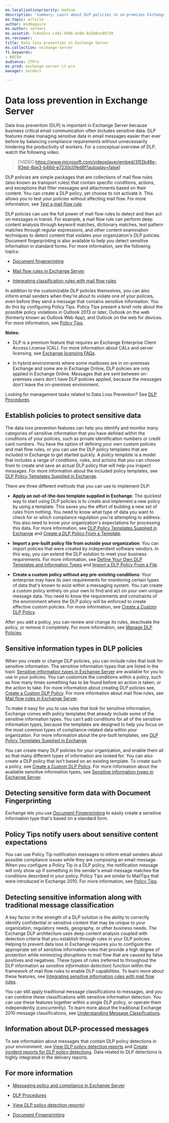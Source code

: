 ```yaml
---
ms.localizationpriority: medium
description: 'Summary: Learn about DLP policies in on-premises Exchange Server 2016 and Exchange Server 2019, including what they contain and how to test them.'
ms.topic: article
author: msdmaguire
ms.author: serdars
ms.assetid: 7c8ed3c1-ca91-4d9b-b16b-0a2b8ac89730
ms.reviewer:
title: Data loss prevention in Exchange Server
ms.collection: exchange-server
f1.keywords:
- NOCSH
audience: ITPro
ms.prod: exchange-server-it-pro
manager: serdars

---
```


# Data loss prevention in Exchange Server

Data loss prevention (DLP) is important in Exchange Server because business critical email communication often includes sensitive data. DLP features make managing sensitive data in email messages easier than ever before by balancing compliance requirements without unnecessarily hindering the productivity of workers. For a conceptual overview of DLP, watch the following video.

> [!VIDEO https://www.microsoft.com/videoplayer/embed/31f2b48e-93ed-4be3-b46d-e7230c0fed8f?autoplay=false]

DLP policies are simple packages that are collections of mail flow rules (also known as transport rules) that contain specific conditions, actions, and exceptions that filter messages and attachments based on their content. You can create a DLP policy, yet choose to not activate it. This allows you to test your policies without affecting mail flow. For more information, see [Test a mail flow rule](../../../ExchangeServer2013/test-transport-rules-exchange-2013-help.md).

 DLP policies can use the full power of mail flow rules to detect and then act on messages in transit. For example, a mail flow rule can perform deep content analysis through keyword matches, dictionary matches, text pattern matches through regular expressions, and other content examination techniques to detect content that violates your organization's DLP policies. Document fingerprinting is also available to help you detect sensitive information in standard forms. For more information, see the following topics:

- [Document fingerprinting](../../../ExchangeServer2013/overview-of-document-fingerprinting-in-exchange.md)

- [Mail flow rules in Exchange Server](../../policy-and-compliance/mail-flow-rules/mail-flow-rules.md)

- [Integrating classification rules with mail flow rules](../../../ExchangeServer2013/integrate-sensitive-information-rules-exchange-2013-help.md)

In addition to the customizable DLP policies themselves, you can also inform email senders when they're about to violate one of your policies, even before they send a message that contains sensitive information. You do this by configuring Policy Tips. Policy Tips present a brief note about the possible policy violations in Outlook 2013 or later, Outlook on the web (formerly known as Outlook Web App), and Outlook on the web for devices. For more information, see [Policy Tips](../../../ExchangeServer2013/policy-tips-exchange-2013-help.md).

 **Notes:**

- DLP is a premium feature that requires an Exchange Enterprise Client Access License (CAL). For more information about CALs and server licensing, see [Exchange licensing FAQs](https://www.microsoft.com/microsoft-365/exchange/microsoft-exchange-server-licensing-licensing-overview).

- In hybrid environments where some mailboxes are in on-premises Exchange and some are in Exchange Online, DLP policies are only applied in Exchange Online. Messages that are sent between on-premises users don't have DLP policies applied, because the messages don't leave the on-premises environment.

Looking for management tasks related to Data Loss Prevention? See [DLP Procedures](../../../ExchangeServer2013/dlp-procedures-exchange-2013-help.md).

## Establish policies to protect sensitive data
<a name="dlp_establish"> </a>

The data loss prevention features can help you identify and monitor many categories of sensitive information that you have defined within the conditions of your policies, such as private identification numbers or credit card numbers. You have the option of defining your own custom policies and mail flow rules, or you can use the DLP policy templates that are included in Exchange to get started quickly. A *policy template* is a model that includes a range of conditions, rules, and actions that you can choose from to create and save an actual DLP policy that will help you inspect messages. For more information about the included policy templates, see [DLP Policy Templates Supplied in Exchange](../../../ExchangeServer2013/built-in-dlp-policy-templates-exchange-2013-help.md).

There are three different methods that you can use to implement DLP:

- **Apply an out-of-the-box template supplied in Exchange**: The quickest way to start using DLP policies is to create and implement a new policy by using a template. This saves you the effort of building a new set of rules from nothing. You need to know what type of data you want to check for or which compliance regulation you're attempting to address. You also need to know your organization's expectations for processing this data. For more information, see [DLP Policy Templates Supplied in Exchange](../../../ExchangeServer2013/built-in-dlp-policy-templates-exchange-2013-help.md) and [Create a DLP Policy From a Template](../../../ExchangeServer2013/create-dlp-policy-from-template-exchange-2013-help.md).

- **Import a pre-built policy file from outside your organization**: You can import policies that were created by independent software vendors. In this way, you can extend the DLP solution to meet your business requirements. For more information, see [Define Your Own DLP Templates and Information Types](../../../ExchangeServer2013/define-your-own-dlp-templates-and-information-types-exchange-2013-help.md) and [Import a DLP Policy From a File](../../../ExchangeServer2013/import-a-custom-dlp-policy-template-from-a-file-exchange-2013-help.md).

- **Create a custom policy without any pre-existing conditions**: Your enterprise may have its own requirements for monitoring certain types of data that's known to exist within a messaging system. You can create a custom policy entirely on your own to find and act on your own unique message data. You need to know the requirements and constraints of the environment where the DLP policy will be enforced to create effective custom policies. For more information, see [Create a Custom DLP Policy](../../../ExchangeServer2013/create-custom-dlp-policy-exchange-2013-help.md).

After you add a policy, you can review and change its rules, deactivate the policy, or remove it completely. For more information, see [Manage DLP Policies](../../../ExchangeServer2013/manage-dlp-policies-exchange-2013-help.md).

## Sensitive information types in DLP policies
<a name="dlp_senstypes"> </a>

When you create or change DLP policies, you can include rules that look for sensitive information. The sensitive information types that are listed in the topic [Sensitive information types in Exchange Server](sensitive-information-types.md) are available for you to use in your policies. You can customize the conditions within a policy, such as how many times something has to be found before an action is taken, or the action to take. For more information about creating DLP policies see, [Create a Custom DLP Policy](../../../ExchangeServer2013/create-custom-dlp-policy-exchange-2013-help.md). For more information about mail flow rules, see [Mail flow rules in Exchange Server](../../policy-and-compliance/mail-flow-rules/mail-flow-rules.md).

To make it easy for you to use rules that look for sensitive information, Exchange comes with policy templates that already include some of the sensitive information types. You can't add conditions for all of the sensitive information types, because the templates are designed to help you focus on the most common types of compliance-related data within your organization. For more information about the pre-built templates, see [DLP Policy Templates Supplied in Exchange](../../../ExchangeServer2013/built-in-dlp-policy-templates-exchange-2013-help.md).

 You can create many DLP policies for your organization, and enable them all so that many different types of information are looked for. You can also create a DLP policy that isn't based on an existing template. To create such a policy, see [Create a Custom DLP Policy](../../../ExchangeServer2013/create-custom-dlp-policy-exchange-2013-help.md). For more information about the available sensitive information types, see [Sensitive information types in Exchange Server](sensitive-information-types.md).

## Detecting sensitive form data with Document Fingerprinting
<a name="dlp_fingerprinting"> </a>

Exchange lets you use [Document Fingerprinting](../../../ExchangeServer2013/overview-of-document-fingerprinting-in-exchange.md) to easily create a sensitive information type that's based on a standard form.

## Policy Tips notify users about sensitive content expectations
<a name="dlp_tips"> </a>

You can use Policy Tip notification messages to inform email senders about possible compliance issues while they are composing an email message. When you configure a Policy Tip in a DLP policy, the notification message will only show up if something in the sender's email message matches the conditions described in your policy. Policy Tips are similar to MailTips that were introduced in Exchange 2010. For more information, see [Policy Tips](../../../ExchangeServer2013/policy-tips-exchange-2013-help.md).

## Detecting sensitive information along with traditional message classification
<a name="dlp_detectingsens"> </a>

A key factor in the strength of a DLP solution is the ability to correctly identify confidential or sensitive content that may be unique to your organization, regulatory needs, geography, or other business needs. The Exchange DLP architecture uses deep content analysis coupled with detection criteria that you establish through rules in your DLP policies. Helping to prevent data loss in Exchange requires you to configure the appropriate set of sensitive information rules that provide a high degree of protection while minimizing disruptions to mail flow that are caused by false positives and negatives. These types of rules (referred to throughout the DLP information as *sensitive information detection*) function within the framework of mail flow rules to enable DLP capabilities. To learn more about these features, see [Integrating sensitive information rules with mail flow rules](../../../ExchangeServer2013/integrate-sensitive-information-rules-exchange-2013-help.md).

You can still apply traditional message classifications to messages, and you can combine these classifications with sensitive information detection. You can use these features together within a single DLP policy, or operate them independently (concurrently). To learn more about the traditional Exchange 2010 message classifications, see [Understanding Message Classifications](/previous-versions/office/exchange-server-2010/bb123498(v=exchg.141)).

## Information about DLP-processed messages
<a name="dlp_information"> </a>

To see information about messages that contain DLP policy detections in your environment, see [View DLP policy detection reports](../../../ExchangeServer2013/view-dlp-policy-detection-reports-exchange-2013-help.md) and [Create incident reports for DLP policy detections](../../../ExchangeServer2013/create-incident-reports-for-dlp-policy-detections-exchange-2013-help.md). Data related to DLP detections is highly integrated in the delivery reports.

## For more information
<a name="dlp_moreinfo"> </a>

- [Messaging policy and compliance in Exchange Server](../../policy-and-compliance/policy-and-compliance.md)

- [DLP Procedures](../../../ExchangeServer2013/dlp-procedures-exchange-2013-help.md)

- [View DLP policy detection reports](../../../ExchangeServer2013/view-dlp-policy-detection-reports-exchange-2013-help.md))

- [Document Fingerprinting](../../../ExchangeServer2013/overview-of-document-fingerprinting-in-exchange.md)